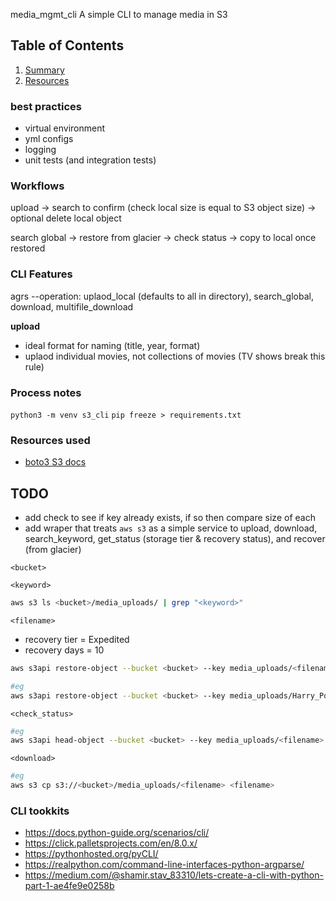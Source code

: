 media_mgmt_cli
A simple CLI to manage media in S3

## Table of Contents
1. [Summary](README.md#summary)
2. [Resources](README.md#resources)

### best practices

- virtual environment
- yml configs
- logging
- unit tests (and integration tests)

### Workflows

upload
	-> search to confirm (check local size is equal to S3 object size) 
	-> optional delete local object

search global 
	-> restore from glacier 
	-> check status 
	-> copy to local once restored

### CLI Features

agrs --operation: 
	uplaod_local (defaults to all in directory), 
	search_global, 
	download, 
	multifile_download

**upload**
- ideal format for naming (title, year, format)
- uplaod individual movies, not collections of movies (TV shows break this rule)

### Process notes

`python3 -m venv s3_cli`
`pip freeze > requirements.txt`

### Resources used

- [boto3 S3 docs](https://boto3.amazonaws.com/v1/documentation/api/latest/reference/services/s3.html#s3)

## TODO
- add check to see if key already exists, if so then compare size of each
- add wraper that treats `aws s3` as a simple service to upload, download, search_keyword, get_status (storage tier & recovery status), and recover (from glacier)

`<bucket>`

`<keyword>`
```bash
aws s3 ls <bucket>/media_uploads/ | grep "<keyword>"
```

`<filename>`
- recovery tier = Expedited
- recovery days = 10
```bash
aws s3api restore-object --bucket <bucket> --key media_uploads/<filename> --restore-request '{"Days":10,"GlacierJobParameters":{"Tier":"Expedited"}}'

#eg
aws s3api restore-object --bucket <bucket> --key media_uploads/Harry_Potter.zip --restore-request '{"Days":10,"GlacierJobParameters":{"Tier":"Expedited"}}'
```

`<check_status>`
```bash
#eg
aws s3api head-object --bucket <bucket> --key media_uploads/<filename>
```

`<download>`
```bash
#eg
aws s3 cp s3://<bucket>/media_uploads/<filename> <filename>
```

### CLI tookkits

- https://docs.python-guide.org/scenarios/cli/
- https://click.palletsprojects.com/en/8.0.x/
- https://pythonhosted.org/pyCLI/
- https://realpython.com/command-line-interfaces-python-argparse/
- https://medium.com/@shamir.stav_83310/lets-create-a-cli-with-python-part-1-ae4fe9e0258b
